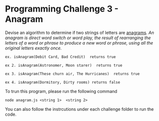 # Programming Challenge 3 - Anagram

Devise an algorithm to determine if two strings of letters are [anagrams](https://en.wikipedia.org/wiki/Anagram).  *An anagram is direct word switch or word play, the result of rearranging the letters of a word or phrase to produce a new word or phrase, using all the original letters exactly once.*

`ex. isAnagram(Debit Card, Bad Credit) 
returns true `

`ex 2. isAnagram(Astronomer, Moon starer) 
returns true `

`ex 3. isAnagram(These churn air, The Hurricanes) 
returns true`

`ex 4. isAnagram(Dormitory, Dirty rooms)
returns false`



To trun this program, please run the following command

`node anagram.js <string 1>  <string 2>`

You can also follow the instrcutions under each challenge folder to run the code.